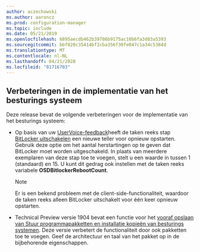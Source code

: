 ```yaml
---
author: aczechowski
ms.author: aaroncz
ms.prod: configuration-manager
ms.topic: include
ms.date: 05/21/2019
ms.openlocfilehash: 6895aecdb462b39786b9175ac10b6fa3d83a5393
ms.sourcegitcommit: bbf820c35414bf2cba356f30fe047c1a34c5384d
ms.translationtype: MT
ms.contentlocale: nl-NL
ms.lasthandoff: 04/21/2020
ms.locfileid: "81716703"
---
```

## <a name="improvements-to-os-deployment"></a><a name="bkmk_osd"></a>Verbeteringen in de implementatie van het besturings systeem

<!--4512937,4224642-->

Deze release bevat de volgende verbeteringen voor de implementatie van het besturings systeem:

- Op basis van uw [UserVoice-feedback](https://configurationmanager.uservoice.com/forums/300492-ideas/suggestions/18951715-add-reboot-count-functionality-to-the-disable-bitl)heeft de taken reeks stap [BitLocker uitschakelen](../../../../../osd/understand/task-sequence-steps.md#BKMK_DisableBitLocker) een nieuwe teller voor opnieuw opstarten. Gebruik deze optie om het aantal herstartingen op te geven dat BitLocker moet worden uitgeschakeld. In plaats van meerdere exemplaren van deze stap toe te voegen, stelt u een waarde in tussen 1 (standaard) en 15. U kunt dit gedrag ook instellen met de taken reeks variabele **OSDBitlockerRebootCount**.

    > [!Note]  
    > Er is een bekend probleem met de client-side-functionaliteit, waardoor de taken reeks alleen BitLocker uitschakelt voor één keer opnieuw opstarten.  

- Technical Preview versie 1904 bevat een functie voor het [vooraf opslaan van Stuur programmapakketten en installatie kopieën van besturings systemen](../../technical-preview-1904.md#bkmk_precache). Deze versie verbetert de functionaliteit door ook pakketten toe te voegen. Geef de architectuur en taal van het pakket op in de bijbehorende eigenschappen.
